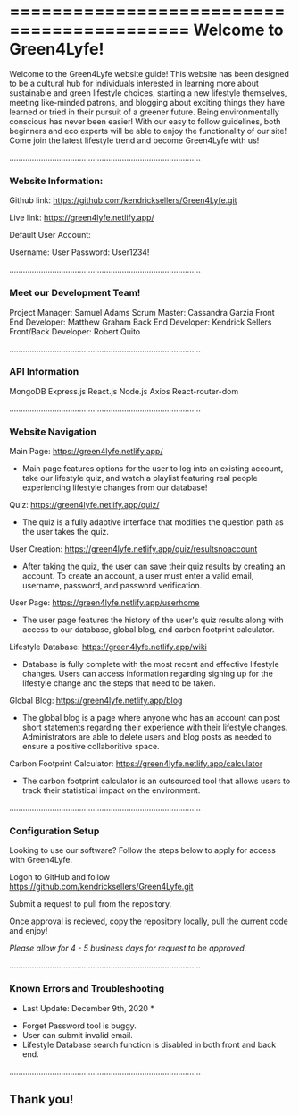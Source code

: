 ===========================================
	Welcome to Green4Lyfe!
===========================================

Welcome to the Green4Lyfe website guide! This website has been designed to be a cultural hub for individuals interested in learning more about sustainable and green lifestyle choices, starting a new lifestyle themselves, meeting like-minded patrons, and blogging about exciting things they have learned or tried in their pursuit of a greener future.  Being environmentally conscious has never been easier!  With our easy to follow guidelines, both beginners and eco experts will be able to enjoy the functionality of our site!  Come join the latest lifestyle trend and become Green4Lyfe with us!

.....................................................................................

### Website Information:

Github link:	https://github.com/kendricksellers/Green4Lyfe.git

Live link:	https://green4lyfe.netlify.app/

Default User Account:

Username:	User
Password:	User1234!

.....................................................................................

### Meet our Development Team!

Project Manager:	Samuel Adams
Scrum Master:		Cassandra Garzia
Front End Developer:	Matthew Graham
Back End Developer:	Kendrick Sellers
Front/Back Developer:	Robert Quito

.....................................................................................

### API Information

MongoDB
Express.js
React.js
Node.js
Axios 
React-router-dom

.....................................................................................

### Website Navigation

Main Page: https://green4lyfe.netlify.app/

- Main page features options for the user to log into an existing account, take our lifestyle quiz, and watch a playlist featuring real people experiencing lifestyle changes from our database!

Quiz: https://green4lyfe.netlify.app/quiz/

- The quiz is a fully adaptive interface that modifies the question path as the user takes the quiz.  

User Creation: https://green4lyfe.netlify.app/quiz/resultsnoaccount

- After taking the quiz, the user can save their quiz results by creating an account.  To create an account, a user must enter a valid email, username, password, and password verification.

User Page: https://green4lyfe.netlify.app/userhome

- The user page features the history of the user's quiz results along with access to our database, global blog, and carbon footprint calculator.

Lifestyle Database: https://green4lyfe.netlify.app/wiki

- Database is fully complete with the most recent and effective lifestyle changes.  Users can access information regarding signing up for the lifestyle change and the steps that need to be taken.

Global Blog: https://green4lyfe.netlify.app/blog

- The global blog is a page where anyone who has an account can post short statements regarding their experience with their lifestyle changes.  Administrators are able to delete users and blog posts as needed to ensure a positive collaboritive space.

Carbon Footprint Calculator: https://green4lyfe.netlify.app/calculator

- The carbon footprint calculator is an outsourced tool that allows users to track their statistical impact on the environment.

.....................................................................................

### Configuration Setup

Looking to use our software?  Follow the steps below to apply for access with Green4Lyfe.

Logon to GitHub and follow https://github.com/kendricksellers/Green4Lyfe.git

Submit a request to pull from the repository.

Once approval is recieved, copy the repository locally, pull the current code and enjoy!

*Please allow for 4 - 5 business days for request to be approved.*

.....................................................................................

### Known Errors and Troubleshooting
* Last Update: December 9th, 2020 *

- Forget Password tool is buggy.
- User can submit invalid email.
- Lifestyle Database search function is disabled in both front and back end.

.....................................................................................

## Thank you!
